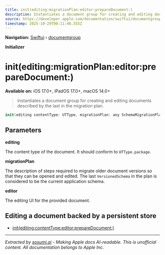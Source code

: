 ```yaml
---
title: init(editing:migrationPlan:editor:prepareDocument:)
description: Instantiates a document group for creating and editing documents described by the last  in the migration plan.
source: https://developer.apple.com/documentation/swiftui/documentgroup/init(editing:migrationplan:editor:preparedocument:)
timestamp: 2025-10-29T00:11:46.555Z
---
```


**Navigation:** [Swiftui](/documentation/swiftui) › [documentgroup](/documentation/swiftui/documentgroup)

**Initializer**

# init(editing:migrationPlan:editor:prepareDocument:)

**Available on:** iOS 17.0+, iPadOS 17.0+, macOS 14.0+

> Instantiates a document group for creating and editing documents described by the last  in the migration plan.

```swift
init(editing contentType: UTType, migrationPlan: any SchemaMigrationPlan.Type, editor: @escaping () -> Content, prepareDocument: @escaping (ModelContext) -> Void = { _ in })
```

## Parameters

**editing**

The content type of the document. It should conform to `UTType.package`.



**migrationPlan**

The description of steps required to migrate older document versions so that they can be opened and edited. The last `VersionedSchema` in the plan is considered to be the current application schema.



**editor**

The editing UI for the provided document.



## Editing a document backed by a persistent store

- [init(editing:contentType:editor:prepareDocument:)](/documentation/swiftui/documentgroup/init(editing:contenttype:editor:preparedocument:))

---

*Extracted by [sosumi.ai](https://sosumi.ai) - Making Apple docs AI-readable.*
*This is unofficial content. All documentation belongs to Apple Inc.*
